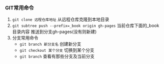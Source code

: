 ### GIT常用命令

1. `git clone 远程仓库地址`   从远程仓库克隆到本地目录
2. `git subtree push --prefix=_book origin gh-pages` 当前仓库下面的_book目录内容 推送到分支gh-pages(没有则新建)
3. 分支常用命令
   * `git branch 新分支名`  创建新分支
   * `git checkout 某个分支` 切换到某个分支
   * `git branch` 查看有那些分支及当前分支

 

